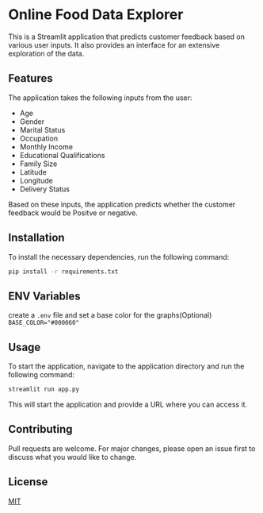 # Online Food Data Explorer

This is a Streamlit application that predicts customer feedback  based on various user inputs. It also provides an interface for an extensive exploration of the data.

## Features

The application takes the following inputs from the user:

- Age
- Gender
- Marital Status
- Occupation
- Monthly Income
- Educational Qualifications
- Family Size
- Latitude
- Longitude
- Delivery Status

Based on these inputs, the application predicts whether the customer feedback would be Positve or negative.

## Installation

To install the necessary dependencies, run the following command:

```bash
pip install -r requirements.txt
```

## ENV Variables
create a `.env` file and set a base color for the graphs(Optional)
`BASE_COLOR="#000060"`

## Usage

To start the application, navigate to the application directory and run the following command:

```bash
streamlit run app.py
```

This will start the application and provide a URL where you can access it.

## Contributing

Pull requests are welcome. For major changes, please open an issue first to discuss what you would like to change.

## License

[MIT](https://choosealicense.com/licenses/mit/)
